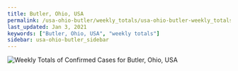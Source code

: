 ```yaml
---
title: Butler, Ohio, USA
permalink: /usa-ohio-butler/weekly_totals/usa-ohio-butler-weekly_totals.html
last_updated: Jan 3, 2021
keywords: ["Butler, Ohio, USA", "weekly totals"]
sidebar: usa-ohio-butler_sidebar
---
```


![Weekly Totals of Confirmed Cases for Butler, Ohio, USA](/covid_tracker/images/graphs/usa-ohio-butler-weekly_totals_graph.png)
